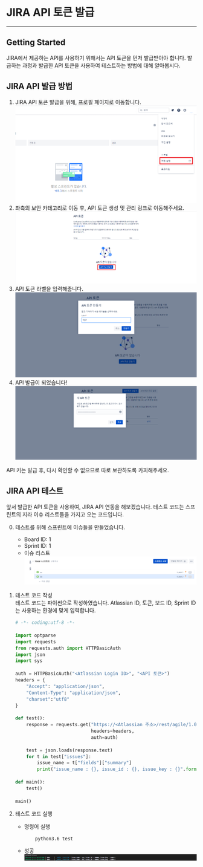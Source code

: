 # JIRA API 토큰 발급
* * *
## **Getting Started**
JIRA에서 제공하는 API를 사용하기 위해서는 API 토큰을 먼저 발급받아야 합니다. 발급하는 과정과 발급한 API 토큰을 사용하여 테스트하는 방법에 대해 알아봅시다.

## **JIRA API 발급 방법**
1. JIRA API 토큰 발급을 위해, 프로필 페이지로 이동합니다.
![ex_screenshot](./assets/jira-api-code-new-page.png)
2. 좌측의 보안 카테고리로 이동 후, API 토큰 생성 및 관리 링크로 이동해주세요.
![ex_screenshot](./assets/jira-api-code-new-button.png)
3. API 토큰 라벨을 입력해줍니다.
![ex_screenshot](./assets/jira-api-code-new-label.png)
4. API 발급이 되었습니다!
![ex_screenshot](./assets/jira-api-code-new-complete.png)   
   
API 키는 발급 후, 다시 확인할 수 없으므로 따로 보관하도록 카피해주세요.

## **JIRA API 테스트**    
앞서 발급한 API 토큰을 사용하여, JIRA API 연동을 해보겠습니다. 테스트 코드는 스프린트의 지라 이슈 리스트들을 가지고 오는 코드입니다.   

0. 테스트를 위해 스프린트에 이슈들을 만들었습니다.   
    - Board ID: 1   
    - Sprint ID: 1   
    - 이슈 리스트
![ex_screenshot](./assets/jira-api-issue-list.png)   
1. 테스트 코드 작성   
테스트 코드는 파이썬으로 작성하였습니다. Atlassian ID, 토큰, 보드 ID, Sprint ID는 사용하는 환경에 맞게 입력합니다.

    ```python
    # -*- coding:utf-8 -*-

    import optparse
    import requests
    from requests.auth import HTTPBasicAuth
    import json
    import sys

    auth = HTTPBasicAuth("<Atlassian Login ID>", "<API 토큰>")
    headers = {
        "Accept": "application/json",
        "Content-Type": "application/json",
        "charset":"utf8"
    }

    def test():
        response = requests.get("https://<Atlassian 주소>/rest/agile/1.0/board/{}/sprint/{}/issue".format(<보드 ID>, <Sprint ID>),
                                headers=headers, 
                                auth=auth)
            
        test = json.loads(response.text)
        for t in test["issues"]:
            issue_name = t["fields"]["summary"]
            print("issue_name : {}, issue_id : {}, issue_key : {}".format(issue_name, t["id"], t["key"]))
        
    def main():
        test()

    main()
    ```

1. 테스트 코드 실행
    - 명령어 실행   
        ``` bash
            python3.6 test
        ```
    - 성공   
        ![ex_screenshot](./assets/jira-api-issue-list-success.png)   